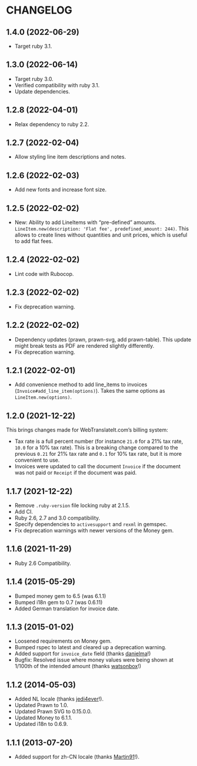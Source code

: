 # CHANGELOG

## 1.4.0 (2022-06-29)

* Target ruby 3.1.

## 1.3.0 (2022-06-14)

* Target ruby 3.0.
* Verified compatibility with ruby 3.1.
* Update dependencies.

## 1.2.8 (2022-04-01)

* Relax dependency to ruby 2.2.

## 1.2.7 (2022-02-04)

* Allow styling line item descriptions and notes.

## 1.2.6 (2022-02-03)

* Add new fonts and increase font size.

## 1.2.5 (2022-02-02)

* New: Ability to add LineItems with “pre-defined” amounts.
  `LineItem.new(description: 'Flat fee', predefined_amount: 244)`.
  This allows to create lines without quantities and unit prices, which is useful to add flat fees.

## 1.2.4 (2022-02-02)

* Lint code with Rubocop.

## 1.2.3 (2022-02-02)

* Fix deprecation warning.

## 1.2.2 (2022-02-02)

* Dependency updates (prawn, prawn-svg, add prawn-table). This update might break tests as PDF are rendered slightly differently.
* Fix deprecation warning.

## 1.2.1 (2022-02-01)

* Add convenience method to add line_items to invoices (`Invoice#add_line_item(options)`). Takes the same options as `LineItem.new(options)`.

## 1.2.0 (2021-12-22)

This brings changes made for WebTranslateIt.com’s billing system:

* Tax rate is a full percent number (for instance `21.0` for a 21% tax rate, `10.0` for a 10% tax rate). This is a breaking change compared to the previous `0.21` for 21% tax rate and `0.1` for 10% tax rate, but it is more convenient to use.
* Invoices were updated to call the document `Invoice` if the document was not paid or `Receipt` if the document was paid.

## 1.1.7 (2021-12-22)

* Remove `.ruby-version` file locking ruby at 2.1.5.
* Add CI.
* Ruby 2.6, 2.7 and 3.0 compatibility.
* Specify dependencies to `activesupport` and `rexml` in gemspec.
* Fix deprecation warnings with newer versions of the Money gem.

## 1.1.6 (2021-11-29)

* Ruby 2.6 Compatibility.

## 1.1.4 (2015-05-29)

* Bumped money gem to 6.5 (was 6.1.1)
* Bumped i18n gem to 0.7 (was 0.6.11)
* Added German translation for invoice date.

## 1.1.3 (2015-01-02)

* Loosened requirements on Money gem.
* Bumped rspec to latest and cleared up a deprecation warning.
* Added support for `invoice_date` field (thanks [danielma](https://github.com/danielma)!)
* Bugfix: Resolved issue where money values were being shown at 1/100th of the intended amount (thanks [watsonbox](https://github.com/watsonbox)!)

## 1.1.2 (2014-05-03)

* Added NL locale (thanks [jedi4ever](https://github.com/jedi4ever)!).
* Updated Prawn to 1.0.
* Updated Prawn SVG to 0.15.0.0.
* Updated Money to 6.1.1.
* Updated i18n to 0.6.9.

## 1.1.1 (2013-07-20)

* Added support for zh-CN locale (thanks [Martin91](https://github.com/Martin91)!).
